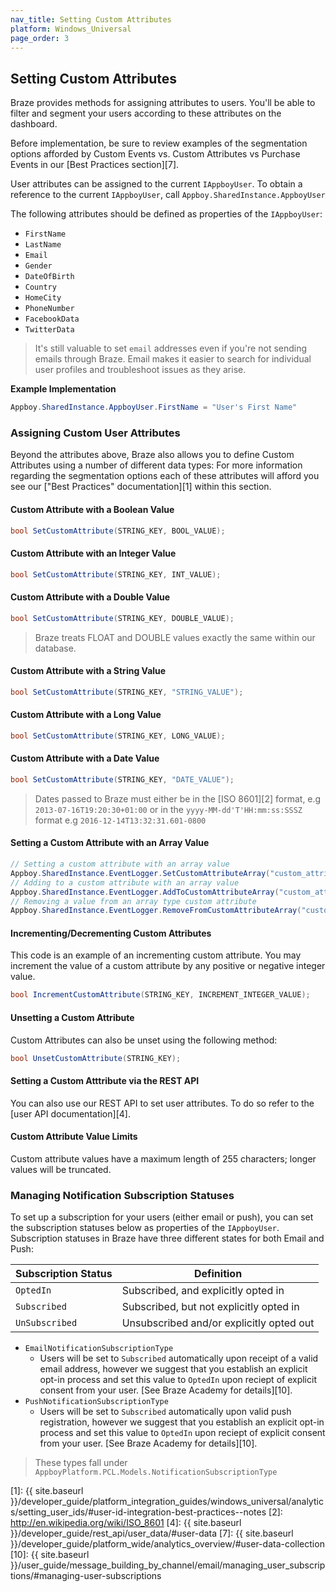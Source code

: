 ```yaml
---
nav_title: Setting Custom Attributes
platform: Windows_Universal
page_order: 3
---
```

## Setting Custom Attributes

Braze provides methods for assigning attributes to users. You'll be able to filter and segment your users according to these attributes on the dashboard.

Before implementation, be sure to review examples of the segmentation options afforded by Custom Events vs. Custom Attributes vs Purchase Events in our [Best Practices section][7].

User attributes can be assigned to the current `IAppboyUser`. To obtain a reference to the current `IAppboyUser`, call `Appboy.SharedInstance.AppboyUser`

The following attributes should be defined as properties of the `IAppboyUser`:

- `FirstName`
- `LastName`
- `Email`
- `Gender`
- `DateOfBirth`
- `Country`
- `HomeCity`
- `PhoneNumber`
- `FacebookData`
- `TwitterData`

>  It's still valuable to set `email` addresses even if you're not sending emails through Braze. Email makes it easier to search for individual user profiles and troubleshoot issues as they arise.

**Example Implementation**

```csharp
Appboy.SharedInstance.AppboyUser.FirstName = "User's First Name"
```

### Assigning Custom User Attributes

Beyond the attributes above, Braze also allows you to define Custom Attributes using a number of different data types:
For more information regarding the segmentation options each of these attributes will afford you see our ["Best Practices" documentation][1] within this section.

#### Custom Attribute with a Boolean Value
```csharp
bool SetCustomAttribute(STRING_KEY, BOOL_VALUE);
```

#### Custom Attribute with an Integer Value
```csharp
bool SetCustomAttribute(STRING_KEY, INT_VALUE);
```

#### Custom Attribute with a Double Value
```csharp
bool SetCustomAttribute(STRING_KEY, DOUBLE_VALUE);
```
>  Braze treats FLOAT and DOUBLE values exactly the same within our database.

#### Custom Attribute with a String Value
```csharp
bool SetCustomAttribute(STRING_KEY, "STRING_VALUE");
```

#### Custom Attribute with a Long Value
```csharp
bool SetCustomAttribute(STRING_KEY, LONG_VALUE);
```

#### Custom Attribute with a Date Value
```csharp
bool SetCustomAttribute(STRING_KEY, "DATE_VALUE");
```
>  Dates passed to Braze must either be in the [ISO 8601][2] format, e.g `2013-07-16T19:20:30+01:00` or in the `yyyy-MM-dd'T'HH:mm:ss:SSSZ` format e.g `2016-12-14T13:32:31.601-0800`

#### Setting a Custom Attribute with an Array Value

```csharp
// Setting a custom attribute with an array value
Appboy.SharedInstance.EventLogger.SetCustomAttributeArray("custom_attribute_array_test", testSetArray);
// Adding to a custom attribute with an array value
Appboy.SharedInstance.EventLogger.AddToCustomAttributeArray("custom_attribute_array_test", testAddString);
// Removing a value from an array type custom attribute
Appboy.SharedInstance.EventLogger.RemoveFromCustomAttributeArray("custom_attribute_array_test", testRemString);
```

#### Incrementing/Decrementing Custom Attributes

This code is an example of an incrementing custom attribute. You may increment the value of a custom attribute by any positive or negative integer value.

```csharp
bool IncrementCustomAttribute(STRING_KEY, INCREMENT_INTEGER_VALUE);
```

#### Unsetting a Custom Attribute

Custom Attributes can also be unset using the following method:

```csharp
bool UnsetCustomAttribute(STRING_KEY);
```

#### Setting a Custom Atttribute via the REST API

You can also use our REST API to set user attributes. To do so refer to the [user API documentation][4].

#### Custom Attribute Value Limits

Custom attribute values have a maximum length of 255 characters; longer values will be truncated.

### Managing Notification Subscription Statuses

To set up a subscription for your users (either email or push), you can set the subscription statuses below as properties of the `IAppboyUser`. Subscription statuses in Braze have three different states for both Email and Push:

| Subscription Status | Definition |
| ------------------- | ---------- |
| `OptedIn` | Subscribed, and explicitly opted in |
| `Subscribed` | Subscribed, but not explicitly opted in |
| `UnSubscribed` | Unsubscribed and/or explicitly opted out |

- `EmailNotificationSubscriptionType`
  - Users will be set to `Subscribed` automatically upon receipt of a valid email address, however we suggest that you establish an explicit opt-in process and set this value to `OptedIn` upon reciept of explicit consent from your user. [See Braze Academy for details][10].
- `PushNotificationSubscriptionType`
  - Users will be set to `Subscribed` automatically upon valid push registration, however we suggest that you establish an explicit opt-in process and set this value to `OptedIn` upon reciept of explicit consent from your user. [See Braze Academy for details][10].

>  These types fall under `AppboyPlatform.PCL.Models.NotificationSubscriptionType`

[1]: {{ site.baseurl }}/developer_guide/platform_integration_guides/windows_universal/analytics/setting_user_ids/#user-id-integration-best-practices--notes
[2]: http://en.wikipedia.org/wiki/ISO_8601
[4]: {{ site.baseurl }}/developer_guide/rest_api/user_data/#user-data
[7]: {{ site.baseurl }}/developer_guide/platform_wide/analytics_overview/#user-data-collection
[10]: {{ site.baseurl }}/user_guide/message_building_by_channel/email/managing_user_subscriptions/#managing-user-subscriptions
